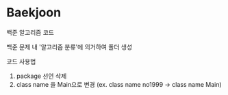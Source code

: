 # Baekjoon
백준 알고리즘 코드

백준 문제 내 '알고리즘 분류'에 의거하여 폴더 생성

코드 사용법
1. package 선언 삭제
2. class name 을 Main으로 변경 (ex. class name no1999 → class name Main)
